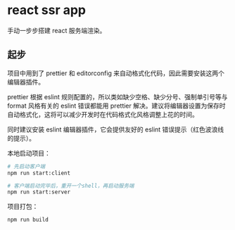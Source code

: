 # react ssr app

手动一步步搭建 react 服务端渲染。

## 起步

项目中用到了 prettier 和 editorconfig 来自动格式化代码，因此需要安装这两个编辑器插件。

prettier 根据 eslint 规则配置的，所以类如缺少空格、缺少分号、强制单引号等与 format 风格有关的 eslint 错误都能用 prettier 解决。建议将编辑器设置为保存时自动格式化，这将可以减少开发时在代码格式化风格调整上花的时间。

同时建议安装 eslint 编辑器插件，它会提供友好的 eslint 错误提示（红色波浪线的提示）。

本地启动项目：

```bash
# 先启动客户端
npm run start:client

# 客户端启动完毕后，重开一个shell，再启动服务端
npm run start:server
```

项目打包：

```bash
npm run build
```
